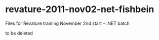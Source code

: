 # revature-2011-nov02-net-fishbein
Files for Revature training
November 2nd start - .NET batch

to be deleted
